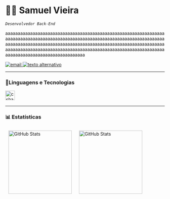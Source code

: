 # 👨‍💻 Samuel Vieira

*`Desenvolvedor Back-End`*

aaaaaaaaaaaaaaaaaaaaaaaaaaaaaaaaaaaaaaaaaaaaaaaaaaaaaaaaaaaaaaaaaaaaaaaaaaaaaaaaaaaaaaaaaaaaaaaaaaaaaaaaaaaaaaaaaaaaaaaaaaaaaaaaaaaaaaaaaaaaaaaaaaaaaaaaaaaaaaaaaaaaaaaaaaaaaaaaaaaaaaaaaaaaaaaaaaaaaaaaaaaaaaaaaaaaaaaaaaaaaaaaaaaaaaaaaaaaaaaaaaaaaaaaaaaaaaaaaaaaaaaaaaaaaaaaaaaaaaaaaaaaaaaa


<p align="left">
    <a href="mailto:samuel.pvieira.contato@gmail.com">
        <img 
            alt="email" 
            tittle="Texto texto" 
            src="https://custom-icon-badges.demolab.com/badge/Samuel_Vieira-black?style=for-the-badge&logo=mail&logoColor=white"/>
    </a>
    <a href="link">
        <img 
            alt="texto alternativo" 
            tittle="Texto texto" 
            src="https://custom-icon-badges.demolab.com/badge/Samuel_Vieira-0077B5?style=for-the-badge&logo=linkedin-svg&logoColor=white"/>
    </a>
</p>

---

### 🤖Linguagens e Tecnologias

<img 
    align="left"
    alt="csharp"
    tittle="C#"
    width="30px"
    style="padding-right: 10px;"
    src="https://cdn.jsdelivr.net/gh/devicons/devicon@latest/icons/csharp/csharp-original.svg" />
          
<br/>
<br/>

---

### 📊 Estatísticas

<p>
    <img
    align="left"
    alt="GitHub Stats"
    height="200"
    style="padding: 10px;"
    src="https://github-readme-stats.vercel.app/api?username=samuel0021&show_icons=true&theme=tokyonight&locale=pt-br"
    />
    <img 
      align="left" 
      alt="GitHub Stats" 
      height="200" 
      style="padding: 10px;"
      src="https://github-readme-stats.vercel.app/api/top-langs/?username=samuel0021&theme=tokyonight&layout=compact&custom_title=Tecnologias&langs_count=9" 
    />
</p>


